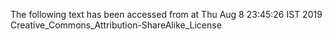 The following text has been accessed from at Thu Aug 8 23:45:26 IST 2019
Creative_Commons_Attribution-ShareAlike_License
